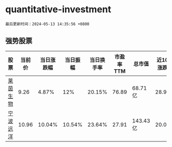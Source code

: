 # quantitative-investment

`最后更新时间：2024-05-13 14:35:56 +0800`

## 强势股票

|股票|当前价|当日涨跌幅|当日振幅|当日换手率|市盈率TTM|总市值|近10日涨跌幅|
|----|----|----|----|----|----|----|----|
|[莱茵生物](https://xueqiu.com/S/SZ002166)|9.26|4.87%|12%|20.15%|76.89|68.71亿|28.97%|
|[宁波远洋](https://xueqiu.com/S/SH601022)|10.96|10.04%|10.54%|23.64%|27.91|143.43亿|20.04%|
